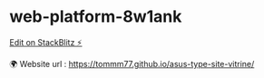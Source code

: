 # web-platform-8w1ank

[Edit on StackBlitz ⚡️](https://stackblitz.com/edit/web-platform-8w1ank)

🌍 Website url : https://tommm77.github.io/asus-type-site-vitrine/
